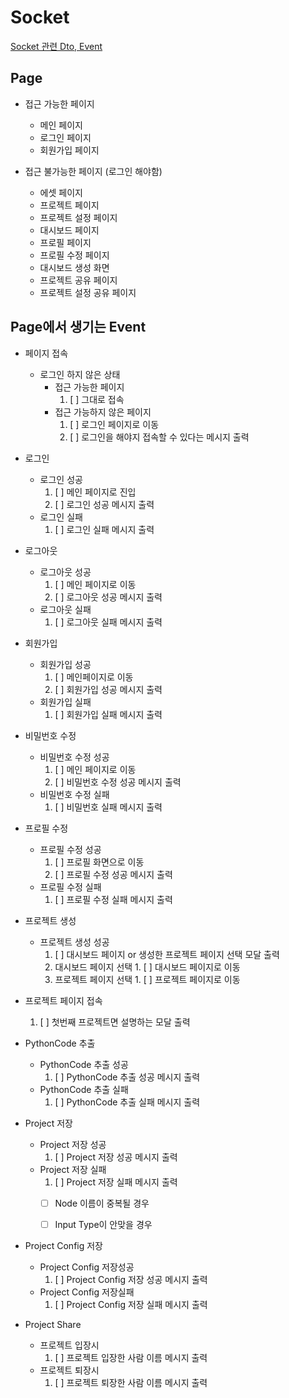 # Socket

[ Socket 관련 Dto, Event ](https://github.com/Stonebridge-soma12/otherFronts/tree/feat/src/core/Socket)

## Page

- 접근 가능한 페이지
  - 메인 페이지
  - 로그인 페이지
  - 회원가입 페이지

- 접근 불가능한 페이지 (로그인 해야함)
  - 에셋 페이지
  - 프로젝트 페이지
  - 프로젝트 설정 페이지
  - 대시보드 페이지
  - 프로필 페이지
  - 프로필 수정 페이지
  - 대시보드 생성 화면
  - 프로젝트 공유 페이지
  - 프로젝트 설정 공유 페이지

## Page에서 생기는 Event

- 페이지 접속
  - 로그인 하지 않은 상태
    - 접근 가능한 페이지
      1. [ ] 그대로 접속
    - 접근 가능하지 않은 페이지
      1. [ ] 로그인 페이지로 이동
      2. [ ] 로그인을 해야지 접속할 수 있다는 메시지 출력

- 로그인
  - 로그인 성공
    1. [ ] 메인 페이지로 진입
    2. [ ] 로그인 성공 메시지 출력
  - 로그인 실패
    1. [ ] 로그인 실패 메시지 출력

- 로그아웃
  - 로그아웃 성공
    1. [ ] 메인 페이지로 이동
    2. [ ] 로그아웃 성공 메시지 출력
  - 로그아웃 실패
    1. [ ] 로그아웃 실패 메시지 출력

- 회원가입
  - 회원가입 성공
    1. [ ] 메인페이지로 이동
    2. [ ] 회원가입 성공 메시지 출력
  - 회원가입 실패
    1. [ ] 회원가입 실패 메시지 출력

- 비밀번호 수정
  - 비밀번호 수정 성공
    1. [ ] 메인 페이지로 이동
    2. [ ] 비밀번호 수정 성공 메시지 출력
  - 비밀번호 수정 실패
    1. [ ] 비밀번호 실패 메시지 출력

- 프로필 수정
  - 프로필 수정 성공
    1. [ ] 프로필 화면으로 이동
    2. [ ] 프로필 수정 성공 메시지 출력
  - 프로필 수정 실패
    1. [ ] 프로필 수정 실패 메시지 출력

- 프로젝트 생성
  - 프로젝트 생성 성공
    1. [ ] 대시보드 페이지 or 생성한 프로젝트 페이지 선택 모달 출력
      1. 대시보드 페이지 선택
        1. [ ] 대시보드 페이지로 이동
      2. 프로젝트 페이지 선택
        1. [ ] 프로젝트 페이지로 이동

- 프로젝트 페이지 접속
  1. [ ] 첫번째 프로젝트면 설명하는 모달 출력

- PythonCode 추출
  - PythonCode 추출 성공
    1. [ ] PythonCode 추출 성공 메시지 출력
  - PythonCode 추출 실패
    1. [ ] PythonCode 추출 실패 메시지 출력

- Project 저장
  - Project 저장 성공
    1. [ ] Project 저장 성공 메시지 출력
  - Project 저장 실패
    1. [ ] Project 저장 실패 메시지 출력
      - [ ] Node 이름이 중복될 경우
      - [ ] Input Type이 안맞을 경우


- Project Config 저장
  - Project Config 저장성공
    1. [ ] Project Config 저장 성공 메시지 출력
  - Project Config 저장실패
    1. [ ] Project Config 저장 실패 메시지 출력

- Project Share
  - 프로젝트 입장시
    1. [ ] 프로젝트 입장한 사람 이름 메시지 출력
  - 프로젝트 퇴장시
    1. [ ] 프로젝트 퇴장한 사람 이름 메시지 출력
